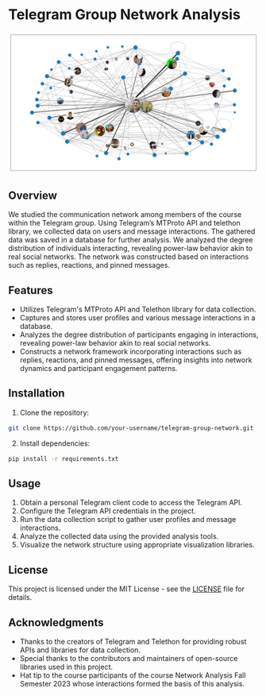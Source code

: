 # Telegram Group Network Analysis

![result](plots/network2.jpg)

## Overview

We studied the communication network among members of the course within the Telegram group. Using Telegram’s MTProto API and telethon library, we collected data on users and message interactions. The gathered data was saved in a database for further analysis. We analyzed the degree distribution of individuals interacting, revealing power-law behavior akin to real social networks. 
The network was constructed based on interactions such as replies, reactions, and pinned messages.

## Features

- Utilizes Telegram's MTProto API and Telethon library for data collection.
- Captures and stores user profiles and various message interactions in a database.
- Analyzes the degree distribution of participants engaging in interactions, revealing power-law behavior akin to real social networks.
- Constructs a network framework incorporating interactions such as replies, reactions, and pinned messages, offering insights into network dynamics and participant engagement patterns.

## Installation

1. Clone the repository:

```bash
git clone https://github.com/your-username/telegram-group-network.git
```

2. Install dependencies:

```bash
pip install -r requirements.txt
```

## Usage

1. Obtain a personal Telegram client code to access the Telegram API.
2. Configure the Telegram API credentials in the project.
3. Run the data collection script to gather user profiles and message interactions.
4. Analyze the collected data using the provided analysis tools.
5. Visualize the network structure using appropriate visualization libraries.

## License

This project is licensed under the MIT License - see the [LICENSE](LICENSE) file for details.

## Acknowledgments

- Thanks to the creators of Telegram and Telethon for providing robust APIs and libraries for data collection.
- Special thanks to the contributors and maintainers of open-source libraries used in this project.
- Hat tip to the course participants of the course Network Analysis Fall Semester 2023 whose interactions formed the basis of this analysis.
